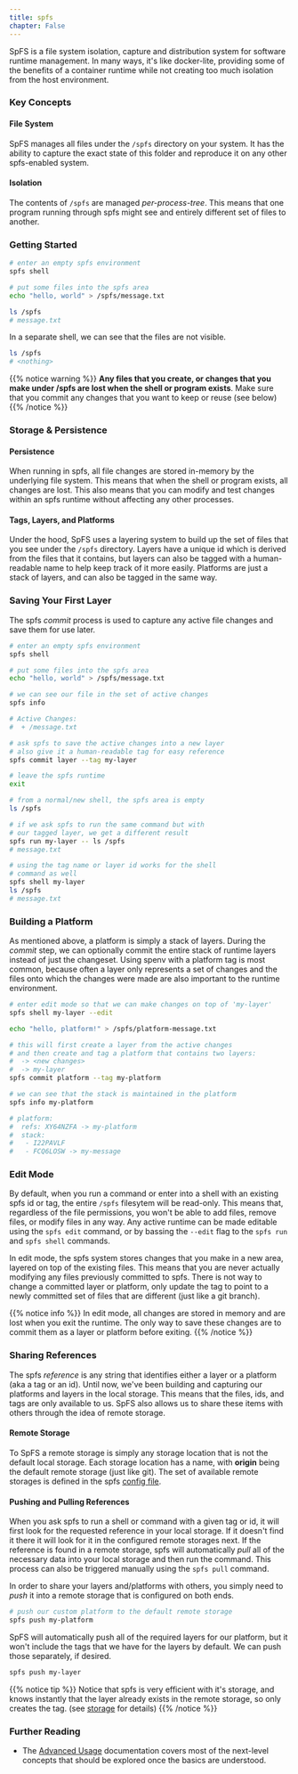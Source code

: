```yaml
---
title: spfs
chapter: False
---
```


SpFS is a file system isolation, capture and distribution system for software runtime management. In many ways, it's like docker-lite, providing some of the benefits of a container runtime while not creating too much isolation from the host environment.

### Key Concepts

#### File System

SpFS manages all files under the `/spfs` directory on your system. It has the ability to capture the exact state of this folder and reproduce it on any other spfs-enabled system.

#### Isolation

The contents of `/spfs` are managed _per-process-tree_. This means that one program running through spfs might see and entirely different set of files to another.

### Getting Started

```bash
# enter an empty spfs environment
spfs shell

# put some files into the spfs area
echo "hello, world" > /spfs/message.txt

ls /spfs
# message.txt
```

In a separate shell, we can see that the files are not visible.
```bash
ls /spfs
# <nothing>
```
{{% notice warning %}}
**Any files that you create, or changes that you make under /spfs are lost when the shell or program exists**. Make sure that you commit any changes that you want to keep or reuse (see below)
{{% /notice %}}

### Storage & Persistence

#### Persistence

When running in spfs, all file changes are stored in-memory by the underlying file system. This means that when the shell or program exists, all changes are lost. This also means that you can modify and test changes within an spfs runtime without affecting any other processes.

#### Tags, Layers, and Platforms

Under the hood, SpFS uses a layering system to build up the set of files that you see under the `/spfs` directory. Layers have a unique id which is derived from the files that it contains, but layers can also be tagged with a human-readable name to help keep track of it more easily. Platforms are just a stack of layers, and can also be tagged in the same way.

### Saving Your First Layer

The spfs _commit_ process is used to capture any active file changes and save them for use later.

```bash
# enter an empty spfs environment
spfs shell

# put some files into the spfs area
echo "hello, world" > /spfs/message.txt

# we can see our file in the set of active changes
spfs info

# Active Changes:
#  + /message.txt

# ask spfs to save the active changes into a new layer
# also give it a human-readable tag for easy reference
spfs commit layer --tag my-layer

# leave the spfs runtime
exit
```

```bash
# from a normal/new shell, the spfs area is empty
ls /spfs

# if we ask spfs to run the same command but with
# our tagged layer, we get a different result
spfs run my-layer -- ls /spfs
# message.txt

# using the tag name or layer id works for the shell
# command as well
spfs shell my-layer
ls /spfs
# message.txt
```

### Building a Platform

As mentioned above, a platform is simply a stack of layers. During the _commit_ step, we can optionally commit the entire stack of runtime layers instead of just the changeset. Using spenv with a platform tag is most common, because often a layer only represents a set of changes and the files onto which the changes were made are also important to the runtime environment.

```bash
# enter edit mode so that we can make changes on top of 'my-layer'
spfs shell my-layer --edit

echo "hello, platform!" > /spfs/platform-message.txt

# this will first create a layer from the active changes
# and then create and tag a platform that contains two layers:
#  -> <new changes>
#  -> my-layer
spfs commit platform --tag my-platform

# we can see that the stack is maintained in the platform
spfs info my-platform

# platform:
#  refs: XY64NZFA -> my-platform
#  stack:
#   - I22PAVLF
#   - FCQ6LOSW -> my-message
```

### Edit Mode

By default, when you run a command or enter into a shell with an existing spfs id or tag, the entire `/spfs` filesytem will be read-only. This means that, regardless of the file permissions, you won't be able to add files, remove files, or modify files in any way. Any active runtime can be made editable using the `spfs edit` command, or by bassing the `--edit` flag to the `spfs run` and `spfs shell` commands.

In edit mode, the spfs system stores changes that you make in a new area, layered on top of the existing files. This means that you are never actually modifying any files previously committed to spfs. There is not way to change a committed layer or platform, only update the tag to point to a newly committed set of files that are different (just like a git branch).

{{% notice info %}}
In edit mode, all changes are stored in memory and are lost when you exit the runtime. The only way to save these changes are to commit them as a layer or platform before exiting.
{{% /notice %}}

### Sharing References

The spfs _reference_ is any string that identifies either a layer or a platform (aka a tag or an id). Until now, we've been building and capturing our platforms and layers in the local storage. This means that the files, ids, and tags are only available to us. SpFS also allows us to share these items with others through the idea of remote storage.

#### Remote Storage

To SpFS a remote storage is simply any storage location that is not the default local storage. Each storage location has a name, with **origin** being the default remote storage (just like git). The set of available remote storages is defined in the spfs [config file](../configuration).

#### Pushing and Pulling References

When you ask spfs to run a shell or command with a given tag or id, it will first look for the requested reference in your local storage. If it doesn't find it there it will look for it in the configured remote storages next. If the reference is found in a remote storage, spfs will automatically _pull_ all of the necessary data into your local storage and then run the command. This process can also be triggered manually using the `spfs pull` command.

In order to share your layers and/platforms with others, you simply need to _push_ it into a remote storage that is configured on both ends.

```bash
# push our custom platform to the default remote storage
spfs push my-platform
```

SpFS will automatically push all of the required layers for our platform, but it won't include the tags that we have for the layers by default. We can push those separately, if desired.

```bash
spfs push my-layer
```

{{% notice tip %}}
Notice that spfs is very efficient with it's storage, and knows instantly that the layer already exists in the remote storage, so only creates the tag. (see [storage](../storage) for details)
{{% /notice %}}

### Further Reading

- The [Advanced Usage](./usage) documentation covers most of the next-level concepts that should be explored once the basics are understood.
